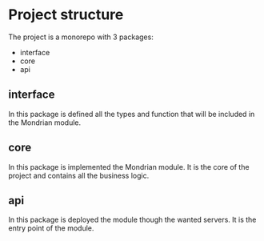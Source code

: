 # Project structure

The project is a monorepo with 3 packages:

 - interface
 - core
 - api


## interface

In this package is defined all the types and function that will be included in the Mondrian module.

## core

In this package is implemented the Mondrian module. It is the core of the project and contains all the business logic.

## api

In this package is deployed the module though the wanted servers. It is the entry point of the module.
